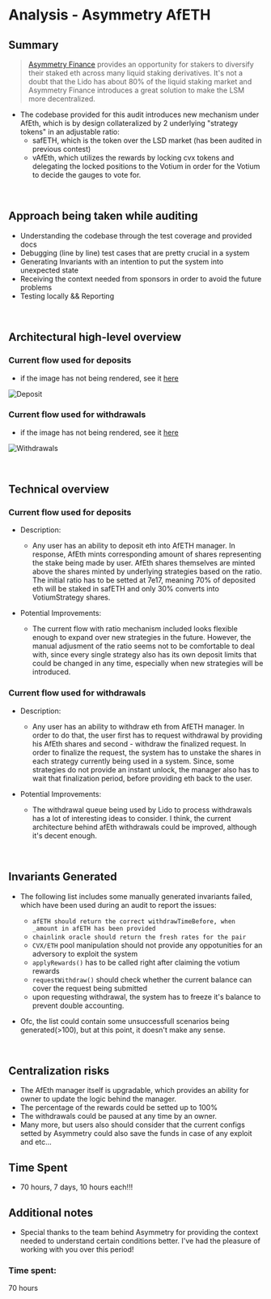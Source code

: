 # Analysis - Asymmetry AfETH

## Summary
> [Asymmetry Finance](https://www.asymmetry.finance/) provides an opportunity for stakers to diversify their staked eth across many liquid staking derivatives. It's not a doubt that the Lido has about 80% of the liquid staking market and Asymmetry Finance introduces a great solution to make the LSM more decentralized.


- The codebase provided for this audit introduces new mechanism under AfEth, which is by design collateralized by 2 underlying "strategy tokens" in an adjustable ratio:
  - safETH, which is the token over the LSD market (has been audited in previous contest)
  - vAfEth, which utilizes the rewards by locking cvx tokens and delegating the locked positions to the Votium in order for the Votium to decide the gauges to vote for.

</br>

## Approach being taken while auditing
- Understanding the codebase through the test coverage and provided docs
- Debugging (line by line) test cases that are pretty crucial in a system
- Generating Invariants with an intention to put the system into unexpected state
- Receiving the context needed from sponsors in order to avoid the future problems
- Testing locally && Reporting

</br>

## Architectural high-level overview
### Current flow used for deposits
* if the image has not being rendered, see it [here](https://github.com/microsoft/vscode/assets/73281386/743d434f-7cb2-4a4c-9181-91cc2ff28d36)
  
![Deposit](https://github.com/microsoft/vscode/assets/73281386/743d434f-7cb2-4a4c-9181-91cc2ff28d36)


### Current flow used for withdrawals
* if the image has not being rendered, see it [here](https://github.com/microsoft/vscode/assets/73281386/b397da6f-b7d7-410a-a40f-8a8d378cfe79)
  
![Withdrawals](https://github.com/microsoft/vscode/assets/73281386/b397da6f-b7d7-410a-a40f-8a8d378cfe79)


</br>

## Technical overview
### Current flow used for deposits
* Description:
  * Any user has an ability to deposit eth into AfETH manager. In response, AfEth mints corresponding amount of shares representing the stake being made by user. AfEth shares themselves are minted above the shares minted by underlying strategies based on the ratio. The initial ratio has to be setted at 7e17, meaning 70% of deposited eth will be staked in safETH and only 30% converts into VotiumStrategy shares. 

* Potential Improvements: 
  * The current flow with ratio mechanism included looks flexible enough to expand over new strategies in the future. However, the manual adjusment of the ratio seems not to be comfortable to deal with, since every single strategy also has its own deposit limits that could be changed in any time, especially when new strategies will be introduced. 

### Current flow used for withdrawals
* Description:
  * Any user has an ability to withdraw eth from AfETH manager. In order to do that, the user first has to request withdrawal by providing his AfEth shares and second - withdraw the finalized request. In order to finalize the request, the system has to unstake the shares in each strategy currently being used in a system. Since, some strategies do not provide an instant unlock, the manager also has to wait that finalization period, before providing eth back to the user.

* Potential Improvements: 
  * The withdrawal queue being used by Lido to process withdrawals has a lot of interesting ideas to consider. I think, the current architecture behind afEth withdrawals could be improved, although it's decent enough. 

</br>



## Invariants Generated
* The following list includes some manually generated invariants failed, which have been used during an audit to report the issues:
  * `afETH should return the correct withdrawTimeBefore, when _amount in afETH has been provided` 
  * `chainlink oracle should return the fresh rates for the pair`
  * `CVX/ETH` pool manipulation should not provide any oppotunities for an adversory to exploit the system
  * `applyRewards()` has to be called right after claiming the votium rewards
  * `requestWithdraw()` should check whether the current balance can cover the request being submitted
  * upon requesting withdrawal, the system has to freeze it's balance to prevent double accounting. 

* Ofc, the list could contain some unsuccessfull scenarios being generated(>100), but at this point, it doesn't make any sense. 

</br>

## Centralization risks
* The AfEth manager itself is upgradable, which provides an ability for owner to update the logic behind the manager. 
* The percentage of the rewards could be setted up to 100%
* The withdrawals could be paused at any time by an owner.
* Many more, but users also should consider that the current configs setted by Asymmetry could also save the funds in case of any exploit and etc...
  
## Time Spent
* 70 hours, 7 days, 10 hours each!!!

## Additional notes
* Special thanks to the team behind Asymmetry for providing the context needed to understand certain conditions better. I've had the pleasure of working with you over this period!

### Time spent:
70 hours